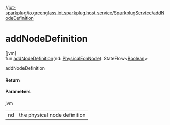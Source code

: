 //[iot-sparkplug](../../../index.md)/[io.greenglass.iot.sparkplug.host.service](../index.md)/[SparkplugService](index.md)/[addNodeDefinition](add-node-definition.md)

# addNodeDefinition

[jvm]\
fun [addNodeDefinition](add-node-definition.md)(nd: [PhysicalEonNode](../../io.greenglass.iot.sparkplug.host.models/-physical-eon-node/index.md)): StateFlow&lt;[Boolean](https://kotlinlang.org/api/latest/jvm/stdlib/kotlin/-boolean/index.html)&gt;

addNodeDefinition

#### Return

#### Parameters

jvm

| | |
|---|---|
| nd | the physical node definition |
